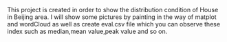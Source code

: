 This project is created in order to show the distribution condition of House in Beijing area.
I will show some pictures by painting in the way of matplot and wordCloud as well as create eval.csv file
which you can observe these index such as median,mean value,peak value and so on.